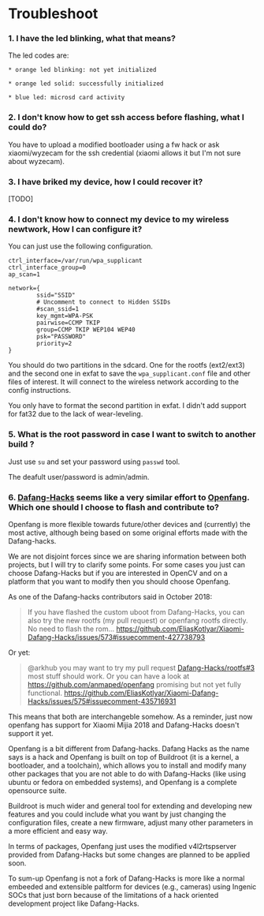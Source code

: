
# Troubleshoot

### 1. I have the led blinking, what that means?

The led codes are:

    * orange led blinking: not yet initialized

    * orange led solid: successfully initialized

    * blue led: microsd card activity

### 2. I don't know how to get ssh access before flashing, what I could do?

You have to upload a modified bootloader using a fw hack or ask xiaomi/wyzecam for the ssh credential (xiaomi allows it but I'm not sure about wyzecam).

### 3. I have briked my device, how I could recover it?

[TODO]

### 4. I don't know how to connect my device to my wireless newtwork, How I can configure it?

You can just use the following configuration.
```
ctrl_interface=/var/run/wpa_supplicant
ctrl_interface_group=0
ap_scan=1

network={
        ssid="SSID"
        # Uncomment to connect to Hidden SSIDs
        #scan_ssid=1 
        key_mgmt=WPA-PSK
        pairwise=CCMP TKIP
        group=CCMP TKIP WEP104 WEP40
        psk="PASSWORD"
        priority=2
}
```

You should do two partitions in the sdcard. One for the rootfs (ext2/ext3) and the second one in exfat to save the `wpa_supplicant.conf` file and other files of interest. It will connect to the wireless network according to the config instructions.

You only have to format the second partition in exfat. I didn't add support for fat32 due to the lack of wear-leveling.

### 5. What is the root password in case I want to switch to another build ?

Just use `su` and set your password using `passwd` tool.

The deafult user/password is admin/admin.


### 6. [Dafang-Hacks](https://github.com/Dafang-Hacks/rootfs) seems like a very similar effort to [Openfang](https://github.com/anmaped/openfang/). Which one should I choose to flash and contribute to?

Openfang is more flexible towards future/other devices and (currently) the most active, although being based on some original efforts made with the Dafang-hacks.

We are not disjoint forces since we are sharing information between both projects, but I will try to clarify some points. For some cases you just can choose Dafang-Hacks but if you are interested in OpenCV and on a platform that you want to modify then you should choose Openfang.

As one of the Dafang-hacks contributors said in October 2018:

> If you have flashed the custom uboot from Dafang-Hacks, you can also try the new rootfs (my pull request) or openfang rootfs directly. No need to flash the rom...
https://github.com/EliasKotlyar/Xiaomi-Dafang-Hacks/issues/573#issuecomment-427738793

Or yet:
> @arkhub you may want to try my pull request [Dafang-Hacks/rootfs#3](https://github.com/Dafang-Hacks/rootfs/pull/3) most stuff should work. Or you can have a look at https://github.com/anmaped/openfang promising but not yet fully functional.
https://github.com/EliasKotlyar/Xiaomi-Dafang-Hacks/issues/575#issuecomment-435716931

This means that both are interchangeble somehow. As a reminder, just now openfang has support for Xiaomi Mijia 2018 and Dafang-Hacks doesn't support it yet.

Openfang is a bit different from Dafang-hacks. Dafang Hacks as the name says is a hack and Openfang is built on top of Buildroot (it is a kernel, a bootloader, and a toolchain), which allows you to install and modify many other packages that you are not able to do with Dafang-Hacks (like using ubuntu or fedora on embedded systems), and Openfang is a complete opensource suite.

Buildroot is much wider and general tool for extending and developing new features and you could include what you want by just changing the configuration files, create a new firmware, adjust many other parameters in a more efficient and easy way.

In terms of packages, Openfang just uses the modified v4l2rtspserver provided from Dafang-Hacks but some changes are planned to be applied soon.

To sum-up Openfang is not a fork of Dafang-Hacks is more like a normal embeeded and extensible paltform for devices (e.g., cameras) using Ingenic SOCs that just born because of the limitations of a hack oriented development project like Dafang-Hacks.
